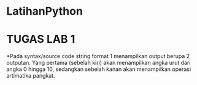 # LatihanPython
# TUGAS LAB 1

*Pada syntax/source code string format 1 menampilkan output berupa 2 outputan. Yang pertama (sebelah kiri) akan menampilkan angka urut dari angka 0 hingga 10, sedangkan sebelah kanan akan menampilkan operasi artimatika pangkat.
